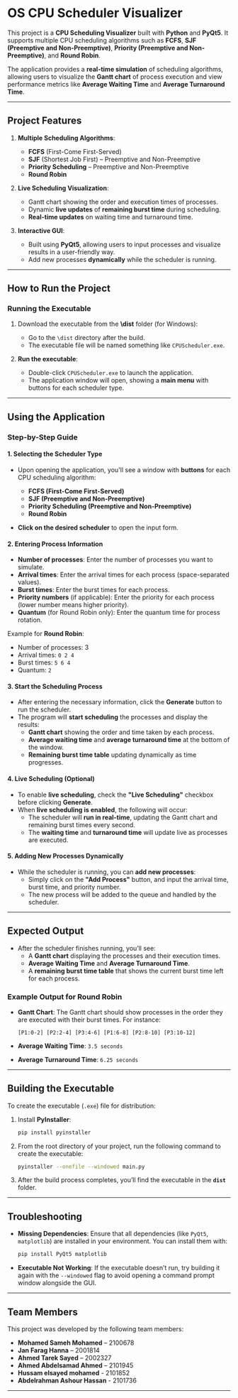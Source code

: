 # OS CPU Scheduler Visualizer

This project is a **CPU Scheduling Visualizer** built with **Python** and **PyQt5**. It supports multiple CPU scheduling algorithms such as **FCFS**, **SJF (Preemptive and Non-Preemptive)**, **Priority (Preemptive and Non-Preemptive)**, and **Round Robin**.

The application provides a **real-time simulation** of scheduling algorithms, allowing users to visualize the **Gantt chart** of process execution and view performance metrics like **Average Waiting Time** and **Average Turnaround Time**.

---

## **Project Features**

1. **Multiple Scheduling Algorithms**:
   - **FCFS** (First-Come First-Served)
   - **SJF** (Shortest Job First) – Preemptive and Non-Preemptive
   - **Priority Scheduling** – Preemptive and Non-Preemptive
   - **Round Robin**

2. **Live Scheduling Visualization**:
   - Gantt chart showing the order and execution times of processes.
   - Dynamic **live updates** of **remaining burst time** during scheduling.
   - **Real-time updates** on waiting time and turnaround time.

3. **Interactive GUI**:
   - Built using **PyQt5**, allowing users to input processes and visualize results in a user-friendly way.
   - Add new processes **dynamically** while the scheduler is running.

---

## **How to Run the Project**

### **Running the Executable**

1. Download the executable from the **\dist** folder (for Windows):
   - Go to the `\dist` directory after the build.
   - The executable file will be named something like `CPUScheduler.exe`.

2. **Run the executable**:
   - Double-click `CPUScheduler.exe` to launch the application.
   - The application window will open, showing a **main menu** with buttons for each scheduler type.

---

## **Using the Application**

### **Step-by-Step Guide**

#### 1. **Selecting the Scheduler Type**

- Upon opening the application, you'll see a window with **buttons** for each CPU scheduling algorithm:
  - **FCFS (First-Come First-Served)**
  - **SJF (Preemptive and Non-Preemptive)**
  - **Priority Scheduling (Preemptive and Non-Preemptive)**
  - **Round Robin**
  
- **Click on the desired scheduler** to open the input form.

#### 2. **Entering Process Information**

- **Number of processes**: Enter the number of processes you want to simulate.
- **Arrival times**: Enter the arrival times for each process (space-separated values).
- **Burst times**: Enter the burst times for each process.
- **Priority numbers** (if applicable): Enter the priority for each process (lower number means higher priority).
- **Quantum** (for Round Robin only): Enter the quantum time for process rotation.

Example for **Round Robin**:
- Number of processes: 3
- Arrival times: `0 2 4`
- Burst times: `5 6 4`
- Quantum: `2`

#### 3. **Start the Scheduling Process**

- After entering the necessary information, click the **Generate** button to run the scheduler.
- The program will **start scheduling** the processes and display the results:
  - **Gantt chart** showing the order and time taken by each process.
  - **Average waiting time** and **average turnaround time** at the bottom of the window.
  - **Remaining burst time table** updating dynamically as time progresses.

#### 4. **Live Scheduling (Optional)**

- To enable **live scheduling**, check the **"Live Scheduling"** checkbox before clicking **Generate**.
- When **live scheduling is enabled**, the following will occur:
  - The scheduler will **run in real-time**, updating the Gantt chart and remaining burst times every second.
  - The **waiting time** and **turnaround time** will update live as processes are executed.

#### 5. **Adding New Processes Dynamically**

- While the scheduler is running, you can **add new processes**:
  - Simply click on the **"Add Process"** button, and input the arrival time, burst time, and priority number.
  - The new process will be added to the queue and handled by the scheduler.
  
---

## **Expected Output**

- After the scheduler finishes running, you’ll see:
  - A **Gantt chart** displaying the processes and their execution times.
  - **Average Waiting Time** and **Average Turnaround Time**.
  - A **remaining burst time table** that shows the current burst time left for each process.

### **Example Output for Round Robin**

- **Gantt Chart**: The Gantt chart should show processes in the order they are executed with their burst times. For instance:
  ```
  [P1:0-2] [P2:2-4] [P3:4-6] [P1:6-8] [P2:8-10] [P3:10-12]
  ```

- **Average Waiting Time**: `3.5 seconds`
- **Average Turnaround Time**: `6.25 seconds`

---

## **Building the Executable**

To create the executable (`.exe`) file for distribution:
1. Install **PyInstaller**:
   ```bash
   pip install pyinstaller
   ```

2. From the root directory of your project, run the following command to create the executable:
   ```bash
   pyinstaller --onefile --windowed main.py
   ```

3. After the build process completes, you’ll find the executable in the **`dist`** folder.

---

## **Troubleshooting**

- **Missing Dependencies**: Ensure that all dependencies (like `PyQt5`, `matplotlib`) are installed in your environment. You can install them with:
  ```bash
  pip install PyQt5 matplotlib
  ```

- **Executable Not Working**: If the executable doesn’t run, try building it again with the `--windowed` flag to avoid opening a command prompt window alongside the GUI.

---

## **Team Members**

This project was developed by the following team members:

- **Mohamed Sameh Mohamed** – 2100678
- **Jan Farag Hanna** – 2001814
- **Ahmed Tarek Sayed** – 2002327
- **Ahmed Abdelsamad Ahmed** – 2101945
- **Hussam elsayed mohamed** - 2101852
- **Abdelrahman Ashour Hassan** - 2101736

---
